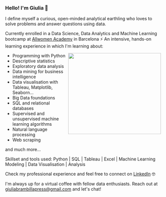 ### Hello! I'm Giulia 🚀


I define myself a curious, open-minded analytical earthling who loves to solve problems and answer questions using data.

Currently enrolled in a Data Science, Data Analytics and Machine Learning bootcamp at [Allwomen Academy](https://www.allwomen.tech/) in Barcelona ⚡️ An intensive, hands-on learning experience in which I'm learning about:

<img align="right" src="https://media.giphy.com/media/heIX5HfWgEYlW/giphy.gif" width="300" height="262" />

- Programming with Python
- Descriptive statistics
- Exploratory data analysis
- Data mining for business intelligence
- Data visualisation with Tableau, Matplotlib, Seaborn...
- Big Data foundations
- SQL and relational databases
- Supervised and unsupervised machine learning algorithms
- Natural language processing
- Web scraping

and much more...


Skillset and tools used:   Python | SQL | Tableau | Excel | Machine Learning Modeling | Data Visualisation | Analysis        

Check my professional experience and feel free to connect on [LinkedIn](https://www.linkedin.com/in/giuliabrambilla/) 🤓

I'm always up for a virtual coffee with fellow data enthusiasts. Reach out at giuliabrambillapress@gmail.com and let's chat!

